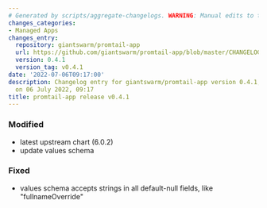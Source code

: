 ```yaml
---
# Generated by scripts/aggregate-changelogs. WARNING: Manual edits to this files will be overwritten.
changes_categories:
- Managed Apps
changes_entry:
  repository: giantswarm/promtail-app
  url: https://github.com/giantswarm/promtail-app/blob/master/CHANGELOG.md#041---2022-07-06
  version: 0.4.1
  version_tag: v0.4.1
date: '2022-07-06T09:17:00'
description: Changelog entry for giantswarm/promtail-app version 0.4.1, published
  on 06 July 2022, 09:17
title: promtail-app release v0.4.1
---
```


### Modified
- latest upstream chart (6.0.2)
- update values schema
### Fixed
- values schema accepts strings in all default-null fields, like "fullnameOverride"
